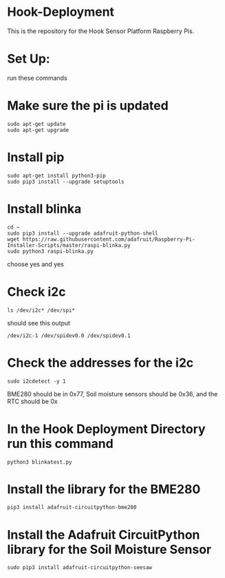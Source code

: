 # Hook-Deployment
This is the repository for the Hook Sensor Platform Raspberry Pis. 

# Set Up:
run these commands 

# Make sure the pi is updated
```
sudo apt-get update 
sudo apt-get upgrade
```

# Install pip
```
sudo apt-get install python3-pip
sudo pip3 install --upgrade setuptools
```

# Install blinka
```
cd ~
sudo pip3 install --upgrade adafruit-python-shell
wget https://raw.githubusercontent.com/adafruit/Raspberry-Pi-Installer-Scripts/master/raspi-blinka.py
sudo python3 raspi-blinka.py
```
choose yes and yes

# Check i2c
```
ls /dev/i2c* /dev/spi*
```
should see this output
```
/dev/i2c-1 /dev/spidev0.0 /dev/spidev0.1
````

# Check the addresses for the i2c
```
sudo i2cdetect -y 1
````
BME280 should be in 0x77, Soil moisture sensors should be 0x36, and the RTC should be 0x

# In the Hook Deployment Directory run this command
```
python3 blinkatest.py
```

# Install the library for the BME280
```
pip3 install adafruit-circuitpython-bme280
```

# Install the Adafruit CircuitPython library for the Soil Moisture Sensor
```
sudo pip3 install adafruit-circuitpython-seesaw
```

